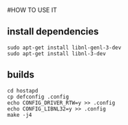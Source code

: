#HOW TO USE IT 
## install dependencies
```
sudo apt-get install libnl-genl-3-dev
sudo apt-get install libnl-3-dev
```
## builds
```
cd hostapd
cp defconfig .config
echo CONFIG_DRIVER_RTW=y >> .config
echo CONFIG_LIBNL32=y >> .config
make -j4
```


